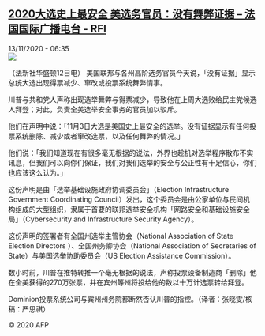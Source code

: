 <!--1605250513000-->
[2020大选史上最安全 美选务官员：没有舞弊证据 – 法国国际广播电台 - RFI](http://www.rfi.fr//cn/contenu/20201113-2020%E5%A4%A7%E9%80%89%E5%8F%B2%E4%B8%8A%E6%9C%80%E5%AE%89%E5%85%A8-%E7%BE%8E%E9%80%89%E5%8A%A1%E5%AE%98%E5%91%98%E6%B2%A1%E6%9C%89%E8%88%9E%E5%BC%8A%E8%AF%81%E6%8D%AE)
------

<div>13/11/2020 - 06:35</div><img src="https://s.rfi.fr/media/display/b3bd2848-2575-11eb-8a07-005056bf87d6/w:310/p:16x9/int0007b.201113133502.jpg"><div class="t-content__body u-clearfix"><p>（法新社华盛顿12日电）    美国联邦与各州高阶选务官员今天说，「没有证据」显示总统大选出现得票减少、窜改或投票系统舞弊情事。</p><p>    川普与共和党人声称出现选举舞弊与得票减少，导致他在上周大选败给民主党候选人拜登；对此，负责全美选举安全事务的官员加以驳斥。</p><p>    他们在声明中说：「11月3日大选是美国史上最安全的选举。没有证据显示有任何投票系统删除、减少或者窜改选票，以及任何舞弊的情况。」</p><p>    他们说：「我们知道现在有很多毫无根据的说法，外界也趁机对选举程序散布不实讯息，但我们可以向你们保证，我们对我们选举的安全与公正性有十足信心，你们也应该这么认为。」</p><p>    这份声明是由「选举基础设施政府协调委员会」（Election Infrastructure Government Coordinating Council）发出，这个委员会是由公家单位与民间机构组成的大型组织，隶属于首要的联邦选举安全机构「网路安全和基础设施安全局」（Cybersecurity and Infrastructure Security Agency）。</p><p>    这份声明的签署者有全国州选举主管协会（National Association of State Election Directors ）、全国州务卿协会（National Association of Secretaries of State）与美国选举协助委员会（US Election Assistance Commission）。</p><p>    数小时前，川普在推特转推一个毫无根据的说法，声称投票设备制造商「删除」他在全美获得的270万张票，并在宾州等州将投给他的数以十万计选票转给拜登。</p><p>    Dominion投票系统公司与宾州州务院都断然否认川普的指控。（译者：张晓雯/核稿：严思祺）</p><p class="t-copyright">© 2020 AFP</p>        </div>
